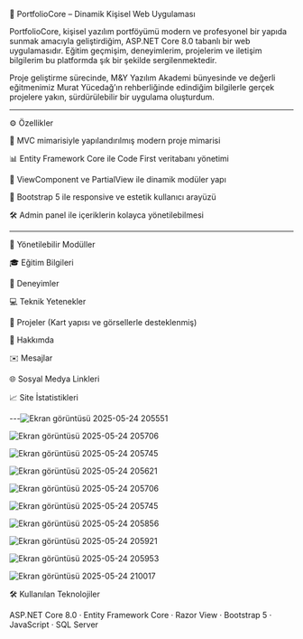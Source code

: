
🚀 PortfolioCore – Dinamik Kişisel Web Uygulaması

PortfolioCore, kişisel yazılım portföyümü modern ve profesyonel bir yapıda sunmak amacıyla geliştirdiğim, ASP.NET Core 8.0 tabanlı bir web uygulamasıdır. Eğitim geçmişim, deneyimlerim, projelerim ve iletişim bilgilerim bu platformda şık bir şekilde sergilenmektedir.

Proje geliştirme sürecinde, M&Y Yazılım Akademi bünyesinde ve değerli eğitmenimiz Murat Yücedağ’ın rehberliğinde edindiğim bilgilerle gerçek projelere yakın, sürdürülebilir bir uygulama oluşturdum.


---

⚙️ Özellikler

🧱 MVC mimarisiyle yapılandırılmış modern proje mimarisi

📊 Entity Framework Core ile Code First veritabanı yönetimi

🧩 ViewComponent ve PartialView ile dinamik modüler yapı

🎨 Bootstrap 5 ile responsive ve estetik kullanıcı arayüzü

🛠️ Admin panel ile içeriklerin kolayca yönetilebilmesi



---

🧩 Yönetilebilir Modüller

🎓 Eğitim Bilgileri

💼 Deneyimler

💻 Teknik Yetenekler

📁 Projeler (Kart yapısı ve görsellerle desteklenmiş)

👤 Hakkımda

✉️ Mesajlar

🌐 Sosyal Medya Linkleri

📈 Site İstatistikleri



---![Ekran görüntüsü 2025-05-24 205551](https://github.com/user-attachments/assets/8f930ee6-41c0-4748-a35c-161947771a6a)

![Ekran görüntüsü 2025-05-24 205706](https://github.com/user-attachments/assets/17a4122c-f02b-4e46-8726-264fb68fd621)

![Ekran görüntüsü 2025-05-24 205745](https://github.com/user-attachments/assets/74fcc1f8-3597-43ba-b7a1-a3ff91459df7)

![Ekran görüntüsü 2025-05-24 205621](https://github.com/user-attachments/assets/0d58bdf8-227f-461c-8b79-db0c831bf15e)

![Ekran görüntüsü 2025-05-24 205706](https://github.com/user-attachments/assets/1916b16b-f7a1-416d-a663-3a5e8ae8cca9)

![Ekran görüntüsü 2025-05-24 205745](https://github.com/user-attachments/assets/8917bfe5-5869-48b9-a453-055888bff716)

![Ekran görüntüsü 2025-05-24 205856](https://github.com/user-attachments/assets/26ef7c94-c312-4e6a-a50c-35575c68e09f)

![Ekran görüntüsü 2025-05-24 205921](https://github.com/user-attachments/assets/6192f816-ffaa-4bb2-8c60-6cef01c605fa)

![Ekran görüntüsü 2025-05-24 205953](https://github.com/user-attachments/assets/169456cd-b592-421a-87e8-45aa8aec3c7e)

![Ekran görüntüsü 2025-05-24 210017](https://github.com/user-attachments/assets/70232442-697c-40d8-b283-b36285ede456)

🛠️ Kullanılan Teknolojiler

ASP.NET Core 8.0 · Entity Framework Core · Razor View · Bootstrap 5 · JavaScript · SQL Server


